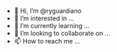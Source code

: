 - 👋 Hi, I’m @ryguardiano
- 👀 I’m interested in ...
- 🌱 I’m currently learning ...
- 💞️ I’m looking to collaborate on ...
- 📫 How to reach me ...

<!---
ryguardiano/ryguardiano is a ✨ special ✨ repository because its `README.md` (this file) appears on your GitHub profile.
You can click the Preview link to take a look at your changes.
--->
